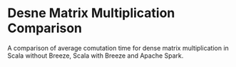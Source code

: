 # Desne Matrix Multiplication Comparison
 A comparison of average comutation time for dense matrix multiplication in Scala without Breeze, Scala with Breeze and Apache Spark.
